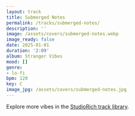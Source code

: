 ```yaml
---
layout: track
title: Submerged Notes
permalink: /tracks/submerged-notes/
description: ''
image: /assets/covers/submerged-notes.webp
image_ready: false
date: 2025-01-01
duration: '2:09'
album: Stranger Vibes
mood: []
genre:
- lo-fi
bpm: 120
key: C
image_jpg: /assets/covers/submerged-notes.jpg
---
```


Explore more vibes in the [StudioRich track library](/tracks/).

